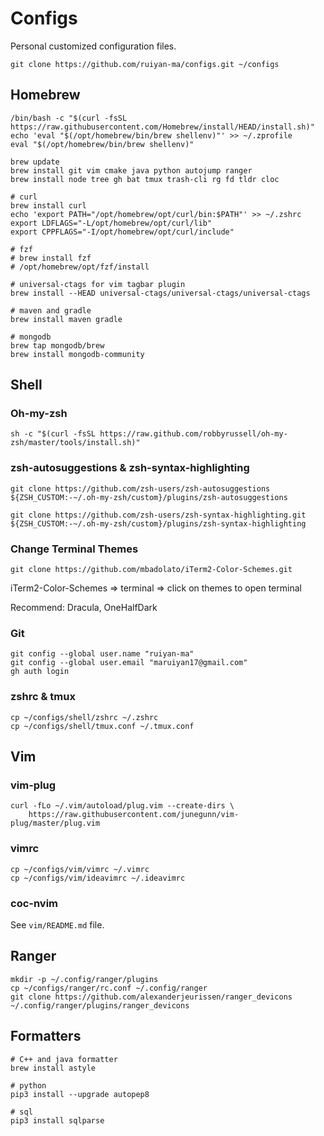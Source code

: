 # Configs

Personal customized configuration files. 

```shell
git clone https://github.com/ruiyan-ma/configs.git ~/configs
```

## Homebrew

```shell
/bin/bash -c "$(curl -fsSL https://raw.githubusercontent.com/Homebrew/install/HEAD/install.sh)"
echo 'eval "$(/opt/homebrew/bin/brew shellenv)"' >> ~/.zprofile
eval "$(/opt/homebrew/bin/brew shellenv)"

brew update
brew install git vim cmake java python autojump ranger
brew install node tree gh bat tmux trash-cli rg fd tldr cloc

# curl
brew install curl
echo 'export PATH="/opt/homebrew/opt/curl/bin:$PATH"' >> ~/.zshrc
export LDFLAGS="-L/opt/homebrew/opt/curl/lib"
export CPPFLAGS="-I/opt/homebrew/opt/curl/include"

# fzf
# brew install fzf
# /opt/homebrew/opt/fzf/install

# universal-ctags for vim tagbar plugin
brew install --HEAD universal-ctags/universal-ctags/universal-ctags

# maven and gradle
brew install maven gradle

# mongodb
brew tap mongodb/brew
brew install mongodb-community
```

## Shell

### Oh-my-zsh

```shell
sh -c "$(curl -fsSL https://raw.github.com/robbyrussell/oh-my-zsh/master/tools/install.sh)"
```

### zsh-autosuggestions & zsh-syntax-highlighting

```
git clone https://github.com/zsh-users/zsh-autosuggestions ${ZSH_CUSTOM:-~/.oh-my-zsh/custom}/plugins/zsh-autosuggestions

git clone https://github.com/zsh-users/zsh-syntax-highlighting.git ${ZSH_CUSTOM:-~/.oh-my-zsh/custom}/plugins/zsh-syntax-highlighting
```

### Change Terminal Themes

```shell
git clone https://github.com/mbadolato/iTerm2-Color-Schemes.git
```

iTerm2-Color-Schemes => terminal => click on themes to open terminal

Recommend: Dracula, OneHalfDark

### Git

```shell
git config --global user.name "ruiyan-ma"
git config --global user.email "maruiyan17@gmail.com"
gh auth login
```

### zshrc & tmux

```shell
cp ~/configs/shell/zshrc ~/.zshrc
cp ~/configs/shell/tmux.conf ~/.tmux.conf
```

## Vim

### vim-plug

```shell
curl -fLo ~/.vim/autoload/plug.vim --create-dirs \
    https://raw.githubusercontent.com/junegunn/vim-plug/master/plug.vim
```

### vimrc

```shell
cp ~/configs/vim/vimrc ~/.vimrc
cp ~/configs/vim/ideavimrc ~/.ideavimrc
```

### coc-nvim

See `vim/README.md` file. 

## Ranger

```shell
mkdir -p ~/.config/ranger/plugins
cp ~/configs/ranger/rc.conf ~/.config/ranger
git clone https://github.com/alexanderjeurissen/ranger_devicons ~/.config/ranger/plugins/ranger_devicons
```

## Formatters

```shell
# C++ and java formatter
brew install astyle

# python
pip3 install --upgrade autopep8

# sql
pip3 install sqlparse
```
